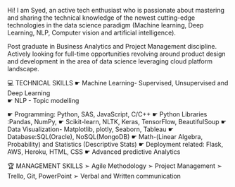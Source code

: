 Hi! I am Syed, an active tech enthusiast who is passionate about mastering and sharing the technical knowledge of the newest cutting-edge technologies in the data science paradigm (Machine learning, Deep Learning, NLP, Computer vision and artificial intelligence). 

Post graduate in Business Analytics and Project Management discipline. Actively looking for full-time opportunities revolving around product design and development in the area of data science leveraging cloud platform landscape.

💻 TECHNICAL SKILLS
☛ Machine Learning- Supervised, Unsupervised and Deep Learning  
☛ NLP - Topic modelling  

☛ Programming: Python, SAS, JavaScript, C/C++
☛ Python Libraries :Pandas, NumPy, 
☛ Scikit-learn, NLTK, Keras, TensorFlow, BeautifulSoup
☛ Data Visualization- Matplotlib, plotly, Seaborn, Tableau
☛ Database:SQL(Oracle), NoSQL(MongoDB)
☛ Math-(Linear Algebra, Probability) and Statistics (Descriptive Stats)
☛ Deployment related: Flask, AWS, Heroku, HTML, CSS
☛ Advanced predictive Analytics

🏆 MANAGEMENT SKILLS
➢ Agile Methodology
➢ Project Management
➢ Trello, Git, PowerPoint
➢ Verbal and Written communication
